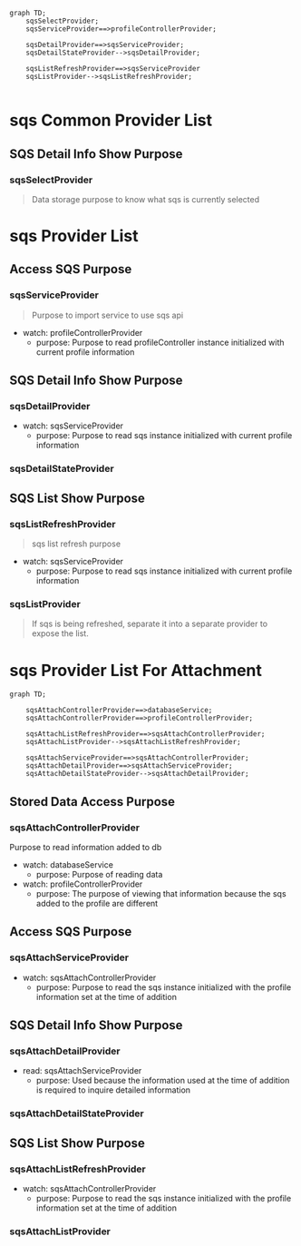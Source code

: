 ```mermaid
graph TD;
    sqsSelectProvider;
    sqsServiceProvider==>profileControllerProvider;
    
    sqsDetailProvider==>sqsServiceProvider;
    sqsDetailStateProvider-->sqsDetailProvider;
    
    sqsListRefreshProvider==>sqsServiceProvider
    sqsListProvider-->sqsListRefreshProvider;
    
```

# sqs Common Provider List

## SQS Detail Info Show Purpose

### sqsSelectProvider

> Data storage purpose to know what sqs is currently selected

# sqs Provider List

## Access SQS Purpose

### sqsServiceProvider

> Purpose to import service to use sqs api

- watch: profileControllerProvider
    - purpose: Purpose to read profileController instance initialized with current profile
      information

## SQS Detail Info Show Purpose

### sqsDetailProvider

- watch: sqsServiceProvider
    - purpose: Purpose to read sqs instance initialized with current profile information

### sqsDetailStateProvider

## SQS List Show Purpose

### sqsListRefreshProvider

> sqs list refresh purpose

- watch: sqsServiceProvider
    - purpose: Purpose to read sqs instance initialized with current profile information

### sqsListProvider

> If sqs is being refreshed, separate it into a separate provider to expose the list.

# sqs Provider List For Attachment

```mermaid
graph TD;
    
    sqsAttachControllerProvider==>databaseService;
    sqsAttachControllerProvider==>profileControllerProvider;
    
    sqsAttachListRefreshProvider==>sqsAttachControllerProvider;
    sqsAttachListProvider-->sqsAttachListRefreshProvider;
    
    sqsAttachServiceProvider==>sqsAttachControllerProvider;
    sqsAttachDetailProvider==>sqsAttachServiceProvider;
    sqsAttachDetailStateProvider-->sqsAttachDetailProvider;
```

## Stored Data Access Purpose

### sqsAttachControllerProvider

Purpose to read information added to db

- watch: databaseService
    - purpose: Purpose of reading data
- watch: profileControllerProvider
    - purpose: The purpose of viewing that information because the sqs added to the profile are
      different

## Access SQS Purpose

### sqsAttachServiceProvider

- watch: sqsAttachControllerProvider
    - purpose: Purpose to read the sqs instance initialized with the profile information set at the
      time of addition

## SQS Detail Info Show Purpose

### sqsAttachDetailProvider

- read: sqsAttachServiceProvider
    - purpose: Used because the information used at the time of addition is required to inquire
      detailed information

### sqsAttachDetailStateProvider

## SQS List Show Purpose

### sqsAttachListRefreshProvider

- watch: sqsAttachControllerProvider
    - purpose: Purpose to read the sqs instance initialized with the profile information set at the
      time of addition

### sqsAttachListProvider
